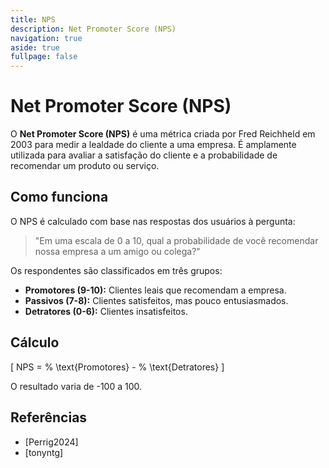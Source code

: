 ```yaml
---
title: NPS
description: Net Promoter Score (NPS)
navigation: true
aside: true
fullpage: false
---
```


# Net Promoter Score (NPS)

O **Net Promoter Score (NPS)** é uma métrica criada por Fred Reichheld em 2003 para medir a lealdade do cliente a uma empresa. É amplamente utilizada para avaliar a satisfação do cliente e a probabilidade de recomendar um produto ou serviço.

## Como funciona

O NPS é calculado com base nas respostas dos usuários à pergunta:

> "Em uma escala de 0 a 10, qual a probabilidade de você recomendar nossa empresa a um amigo ou colega?"

Os respondentes são classificados em três grupos:
- **Promotores (9-10):** Clientes leais que recomendam a empresa.
- **Passivos (7-8):** Clientes satisfeitos, mas pouco entusiasmados.
- **Detratores (0-6):** Clientes insatisfeitos.

## Cálculo

\[
NPS = \% \text{Promotores} - \% \text{Detratores}
\]

O resultado varia de -100 a 100.

## Referências

- [Perrig2024]
- [tonyntg]